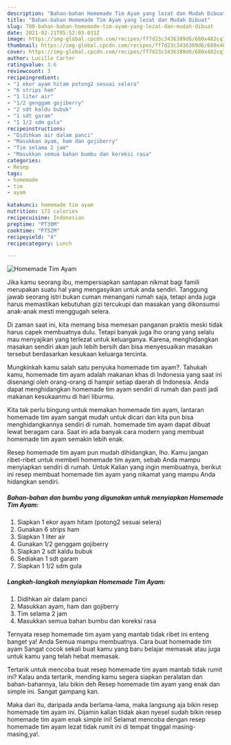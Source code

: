 ```yaml
---
description: "Bahan-bahan Homemade Tim Ayam yang lezat dan Mudah Dibuat"
title: "Bahan-bahan Homemade Tim Ayam yang lezat dan Mudah Dibuat"
slug: 780-bahan-bahan-homemade-tim-ayam-yang-lezat-dan-mudah-dibuat
date: 2021-02-21T05:52:03.031Z
image: https://img-global.cpcdn.com/recipes/ff7d23c3436389d6/680x482cq70/homemade-tim-ayam-foto-resep-utama.jpg
thumbnail: https://img-global.cpcdn.com/recipes/ff7d23c3436389d6/680x482cq70/homemade-tim-ayam-foto-resep-utama.jpg
cover: https://img-global.cpcdn.com/recipes/ff7d23c3436389d6/680x482cq70/homemade-tim-ayam-foto-resep-utama.jpg
author: Lucille Carter
ratingvalue: 3.6
reviewcount: 3
recipeingredient:
- "1 ekor ayam hitam potong2 sesuai selera"
- "6 strips ham"
- "1 liter air"
- "1/2 genggam gojiberry"
- "2 sdt kaldu bubuk"
- "1 sdt garam"
- "1 1/2 sdm gula"
recipeinstructions:
- "Didihkan air dalam panci"
- "Masukkan ayam, ham dan gojiberry"
- "Tim selama 2 jam"
- "Masukkan semua bahan bumbu dan koreksi rasa"
categories:
- Resep
tags:
- homemade
- tim
- ayam

katakunci: homemade tim ayam 
nutrition: 172 calories
recipecuisine: Indonesian
preptime: "PT30M"
cooktime: "PT52M"
recipeyield: "4"
recipecategory: Lunch

---
```



![Homemade Tim Ayam](https://img-global.cpcdn.com/recipes/ff7d23c3436389d6/680x482cq70/homemade-tim-ayam-foto-resep-utama.jpg)

Jika kamu seorang ibu, mempersiapkan santapan nikmat bagi famili merupakan suatu hal yang mengasyikan untuk anda sendiri. Tanggung jawab seorang istri bukan cuman menangani rumah saja, tetapi anda juga harus memastikan kebutuhan gizi tercukupi dan masakan yang dikonsumsi anak-anak mesti menggugah selera.

Di zaman  saat ini, kita memang bisa memesan panganan praktis meski tidak harus capek membuatnya dulu. Tetapi banyak juga lho orang yang selalu mau menyajikan yang terlezat untuk keluarganya. Karena, menghidangkan masakan sendiri akan jauh lebih bersih dan bisa menyesuaikan masakan tersebut berdasarkan kesukaan keluarga tercinta. 



Mungkinkah kamu salah satu penyuka homemade tim ayam?. Tahukah kamu, homemade tim ayam adalah makanan khas di Indonesia yang saat ini disenangi oleh orang-orang di hampir setiap daerah di Indonesia. Anda dapat menghidangkan homemade tim ayam sendiri di rumah dan pasti jadi makanan kesukaanmu di hari liburmu.

Kita tak perlu bingung untuk memakan homemade tim ayam, lantaran homemade tim ayam sangat mudah untuk dicari dan kita pun bisa menghidangkannya sendiri di rumah. homemade tim ayam dapat dibuat lewat beragam cara. Saat ini ada banyak cara modern yang membuat homemade tim ayam semakin lebih enak.

Resep homemade tim ayam pun mudah dihidangkan, lho. Kamu jangan ribet-ribet untuk membeli homemade tim ayam, sebab Anda mampu menyiapkan sendiri di rumah. Untuk Kalian yang ingin membuatnya, berikut ini resep membuat homemade tim ayam yang nikamat yang mampu Anda hidangkan sendiri.

<!--inarticleads1-->

##### Bahan-bahan dan bumbu yang digunakan untuk menyiapkan Homemade Tim Ayam:

1. Siapkan 1 ekor ayam hitam (potong2 sesuai selera)
1. Gunakan 6 strips ham
1. Siapkan 1 liter air
1. Gunakan 1/2 genggam gojiberry
1. Siapkan 2 sdt kaldu bubuk
1. Sediakan 1 sdt garam
1. Siapkan 1 1/2 sdm gula




<!--inarticleads2-->

##### Langkah-langkah menyiapkan Homemade Tim Ayam:

1. Didihkan air dalam panci
1. Masukkan ayam, ham dan gojiberry
1. Tim selama 2 jam
1. Masukkan semua bahan bumbu dan koreksi rasa




Ternyata resep homemade tim ayam yang mantab tidak ribet ini enteng banget ya! Anda Semua mampu membuatnya. Cara buat homemade tim ayam Sangat cocok sekali buat kamu yang baru belajar memasak atau juga untuk kamu yang telah hebat memasak.

Tertarik untuk mencoba buat resep homemade tim ayam mantab tidak rumit ini? Kalau anda tertarik, mending kamu segera siapkan peralatan dan bahan-bahannya, lalu bikin deh Resep homemade tim ayam yang enak dan simple ini. Sangat gampang kan. 

Maka dari itu, daripada anda berlama-lama, maka langsung aja bikin resep homemade tim ayam ini. Dijamin kalian tiidak akan nyesel sudah bikin resep homemade tim ayam enak simple ini! Selamat mencoba dengan resep homemade tim ayam lezat tidak rumit ini di tempat tinggal masing-masing,ya!.

